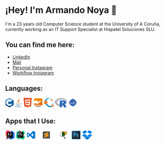 # ¡Hey! I'm Armando Noya 👋 

I'm a 23 years old Computer Science student at the University of A Coruña, currently working as an IT Support Specialist at Hispatel Soluciones SLU.

## You can find me here:

- [LinkedIn](https://www.linkedin.com/in/armando-noya-651334185/)
- <a href="mailto:anoya03@gmail.com">Mail</a>
- [Personal Instagram](https://www.instagram.com/anoya97/)
- [Workflow Instagram](https://www.instagram.com/an__3d/)

## Languages:

<code><img height="30" src="https://raw.githubusercontent.com/anoya97/anoya97/master/Img/Ccc.png"></code>
<code><img height="30" src="https://raw.githubusercontent.com/anoya97/anoya97/master/Img/javaaa.png"></code>
<code><img height="30" src="https://raw.githubusercontent.com/anoya97/anoya97/master/Img/Html.png"></code>
<code><img height="30" src="https://raw.githubusercontent.com/anoya97/anoya97/master/Img/Ocml.png"></code>
<code><img height="30" src="https://raw.githubusercontent.com/anoya97/anoya97/master/Img/Octave.png"></code>
<code><img height="30" src="https://raw.githubusercontent.com/anoya97/anoya97/master/Img/RR.png"></code>
<code><img height="30" src="https://raw.githubusercontent.com/anoya97/anoya97/master/Img/sqlll.png"></code>



## Apps that I Use:

<code><img height="30" src="https://raw.githubusercontent.com/anoya97/anoya97/master/Img/IntelliJ_IDEA_Icon.svg.png"></code>
<code><img height="30" src="https://raw.githubusercontent.com/anoya97/anoya97/master/Img/png-transparent-clion-hd-logo.png"></code>
<code><img height="30" src="https://raw.githubusercontent.com/anoya97/anoya97/master/Img/Visual.png"></code>
<code><img height="30" src="https://raw.githubusercontent.com/anoya97/anoya97/master/Img/logo-sublime.png"></code>
<code><img height="30" src="https://raw.githubusercontent.com/anoya97/anoya97/master/Img/Packet Tracer.png"></code>
<code><img height="30" src="https://raw.githubusercontent.com/anoya97/anoya97/master/Img/Photoshop.png"></code>
<code><img height="30" src="https://raw.githubusercontent.com/anoya97/anoya97/master/Img/dropbox.png"></code>



           
